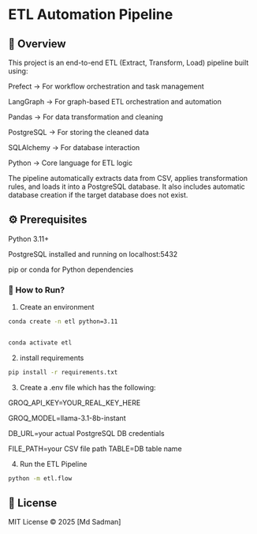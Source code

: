 # ETL Automation Pipeline

## 📌 Overview
This project is an end-to-end ETL (Extract, Transform, Load) pipeline built using:

Prefect → For workflow orchestration and task management

LangGraph → For graph-based ETL orchestration and automation

Pandas → For data transformation and cleaning

PostgreSQL → For storing the cleaned data

SQLAlchemy → For database interaction

Python → Core language for ETL logic

The pipeline automatically extracts data from CSV, applies transformation rules, and loads it into a PostgreSQL database. It also includes automatic database creation if the target database does not exist.


## ⚙️ Prerequisites
Python 3.11+

PostgreSQL installed and running on localhost:5432

pip or conda for Python dependencies


### 🚀 How to Run?

1. Create an environment

```bash
conda create -n etl python=3.11


conda activate etl

```

2. install requirements

```bash
pip install -r requirements.txt
```

3. Create a .env file which has the following: 

GROQ_API_KEY=YOUR_REAL_KEY_HERE

GROQ_MODEL=llama-3.1-8b-instant

DB_URL=your actual PostgreSQL DB credentials

FILE_PATH=your CSV file path
TABLE=DB table name

4. Run the ETL Pipeline

```bash
python -m etl.flow
```

## 📜 License
MIT License © 2025 [Md Sadman]
